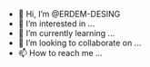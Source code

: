 - 👋 Hi, I’m @ERDEM-DESING
- 👀 I’m interested in ...
- 🌱 I’m currently learning ...
- 💞️ I’m looking to collaborate on ...
- 📫 How to reach me ...

<!---
ERDEM-DESING/ERDEM-DESING is a ✨ special ✨ repository because its `README.md` (this file) appears on your GitHub profile.
You can click the Preview link to take a look at your changes.
--->
